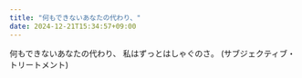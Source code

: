 ```yaml
---
title: "何もできないあなたの代わり、"
date: 2024-12-21T15:34:57+09:00
---
```

何もできないあなたの代わり、
私はずっとはしゃぐのさ。
(サブジェクティブ・トリートメント)
